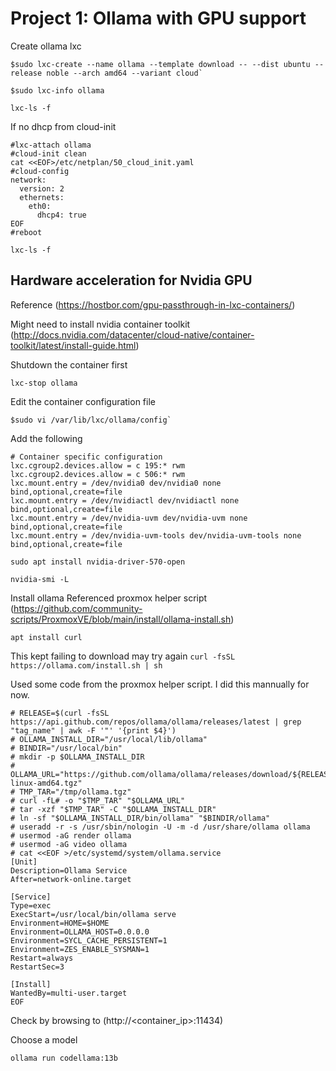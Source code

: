 # Project 1: Ollama with GPU support

Create ollama lxc
```
$sudo lxc-create --name ollama --template download -- --dist ubuntu --release noble --arch amd64 --variant cloud`
```
```
$sudo lxc-info ollama
```
```
lxc-ls -f
```
If no dhcp from cloud-init
```
#lxc-attach ollama
#cloud-init clean
cat <<EOF>/etc/netplan/50_cloud_init.yaml
#cloud-config
network:
  version: 2
  ethernets:
    eth0:
      dhcp4: true
EOF
#reboot
```
```
lxc-ls -f
```

## Hardware acceleration for Nvidia GPU
Reference (https://hostbor.com/gpu-passthrough-in-lxc-containers/)

Might need to install nvidia container toolkit
(http://docs.nvidia.com/datacenter/cloud-native/container-toolkit/latest/install-guide.html)

Shutdown the container first
```
lxc-stop ollama
```

Edit the container configuration file
```
$sudo vi /var/lib/lxc/ollama/config`
```
Add the following
```
# Container specific configuration
lxc.cgroup2.devices.allow = c 195:* rwm
lxc.cgroup2.devices.allow = c 506:* rwm
lxc.mount.entry = /dev/nvidia0 dev/nvidia0 none bind,optional,create=file
lxc.mount.entry = /dev/nvidiactl dev/nvidiactl none bind,optional,create=file
lxc.mount.entry = /dev/nvidia-uvm dev/nvidia-uvm none bind,optional,create=file
lxc.mount.entry = /dev/nvidia-uvm-tools dev/nvidia-uvm-tools none bind,optional,create=file
```

`sudo apt install nvidia-driver-570-open`

`nvidia-smi -L`

Install ollama
Referenced proxmox helper script (https://github.com/community-scripts/ProxmoxVE/blob/main/install/ollama-install.sh)

`apt install curl`

This kept failing to download may try again `curl -fsSL https://ollama.com/install.sh | sh`

Used some code from the proxmox helper script. I did this mannually for now.
```
# RELEASE=$(curl -fsSL https://api.github.com/repos/ollama/ollama/releases/latest | grep "tag_name" | awk -F '"' '{print $4}')
# OLLAMA_INSTALL_DIR="/usr/local/lib/ollama"
# BINDIR="/usr/local/bin"
# mkdir -p $OLLAMA_INSTALL_DIR
# OLLAMA_URL="https://github.com/ollama/ollama/releases/download/${RELEASE}/ollama-linux-amd64.tgz"
# TMP_TAR="/tmp/ollama.tgz"
# curl -fL# -o "$TMP_TAR" "$OLLAMA_URL"
# tar -xzf "$TMP_TAR" -C "$OLLAMA_INSTALL_DIR"
# ln -sf "$OLLAMA_INSTALL_DIR/bin/ollama" "$BINDIR/ollama"
# useradd -r -s /usr/sbin/nologin -U -m -d /usr/share/ollama ollama
# usermod -aG render ollama
# usermod -aG video ollama
# cat <<EOF >/etc/systemd/system/ollama.service
[Unit]
Description=Ollama Service
After=network-online.target

[Service]
Type=exec
ExecStart=/usr/local/bin/ollama serve
Environment=HOME=$HOME
Environment=OLLAMA_HOST=0.0.0.0
Environment=SYCL_CACHE_PERSISTENT=1
Environment=ZES_ENABLE_SYSMAN=1
Restart=always
RestartSec=3

[Install]
WantedBy=multi-user.target
EOF
```

Check by browsing to (http://<container_ip>:11434)

Choose a model
```
ollama run codellama:13b
```

